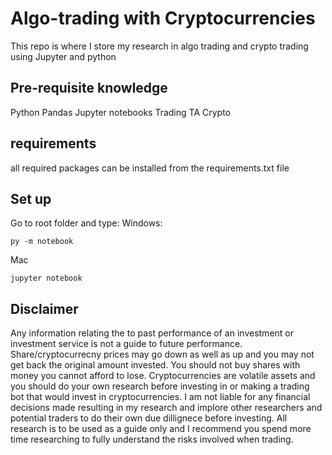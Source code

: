 # Algo-trading with Cryptocurrencies

This repo is where I store my research in algo trading and crypto trading using Jupyter and python

## Pre-requisite knowledge

Python
Pandas
Jupyter notebooks
Trading TA
Crypto

## requirements

all required packages can be installed from the requirements.txt file

## Set up

Go to root folder and type:
Windows:
```
py -m notebook
```
Mac 
```
jupyter notebook
```
## Disclaimer

Any information relating the to past performance of an investment or investment service is not a guide to future performance. Share/cryptocurrecny prices may go down as well as up and you may not get back the original amount invested. You should not buy shares with money you cannot afford to lose. Cryptocurrencies are volatile assets and you should do your own research before investing in or making a trading bot that would invest in cryptocurrencies. I am not liable for any financial decisions made resulting in my research and implore other researchers and potential traders to do their own due dillignece before investing. All research is to be used as a guide only and I recommend you spend more time researching to fully understand the risks involved when trading.